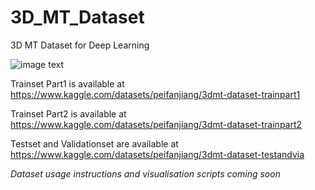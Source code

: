 # 3D_MT_Dataset
3D MT Dataset for Deep Learning

![image text](https://github.com/jiangpeifan/3D_MT_Dataset/blob/main/DATASET.jpg "DATASET")

Trainset Part1 is available at https://www.kaggle.com/datasets/peifanjiang/3dmt-dataset-trainpart1

Trainset Part2 is available at https://www.kaggle.com/datasets/peifanjiang/3dmt-dataset-trainpart2

Testset and Validationset are available at https://www.kaggle.com/datasets/peifanjiang/3dmt-dataset-testandvia

*Dataset usage instructions and visualisation scripts coming soon*
